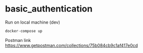 # basic_authentication

Run on local machine (dev)

```javascript
docker-compose up
```

Postman
link
https://www.getpostman.com/collections/75b084cb9c1af417e0cd
